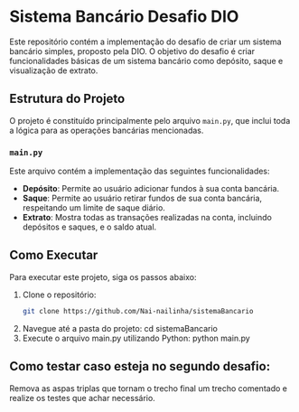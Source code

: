 # Sistema Bancário Desafio DIO

Este repositório contém a implementação do desafio de criar um sistema bancário simples, proposto pela DIO. 
O objetivo do desafio é criar funcionalidades básicas de um sistema bancário como depósito, saque e visualização de extrato.

## Estrutura do Projeto

O projeto é constituído principalmente pelo arquivo `main.py`, que inclui toda a lógica para as operações bancárias mencionadas.

### `main.py`

Este arquivo contém a implementação das seguintes funcionalidades:

- **Depósito**: Permite ao usuário adicionar fundos à sua conta bancária.
- **Saque**: Permite ao usuário retirar fundos de sua conta bancária, respeitando um limite de saque diário.
- **Extrato**: Mostra todas as transações realizadas na conta, incluindo depósitos e saques, e o saldo atual.

## Como Executar

Para executar este projeto, siga os passos abaixo:

1. Clone o repositório:
   ```bash
   git clone https://github.com/Nai-nailinha/sistemaBancario
2. Navegue até a pasta do projeto:
   cd sistemaBancario
3. Execute o arquivo main.py utilizando Python:
  python main.py

## Como testar caso esteja no segundo desafio: 
Remova as aspas triplas que tornam o trecho final um trecho comentado e realize os testes que achar necessário. 


